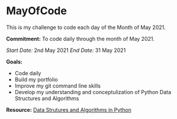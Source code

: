# MayOfCode

This is my challenge to code each day of the Month of May 2021.

**Commitment:** To code daily through the month of May 2021.

*Start Date:* 2nd May 2021
*End Date:* 31 May 2021

**Goals:** 
- Code daily
- Build my portfolio
- Improve my git command line skills
- Develop my understanding and conceptulization of Python Data Structures and Algorithms
       
**Resource:**  [Data Strutures and Algorithms in Python](https://www.wiley.com/en-us/Data+Structures+and+Algorithms+in+Python-p-9781118290279)
